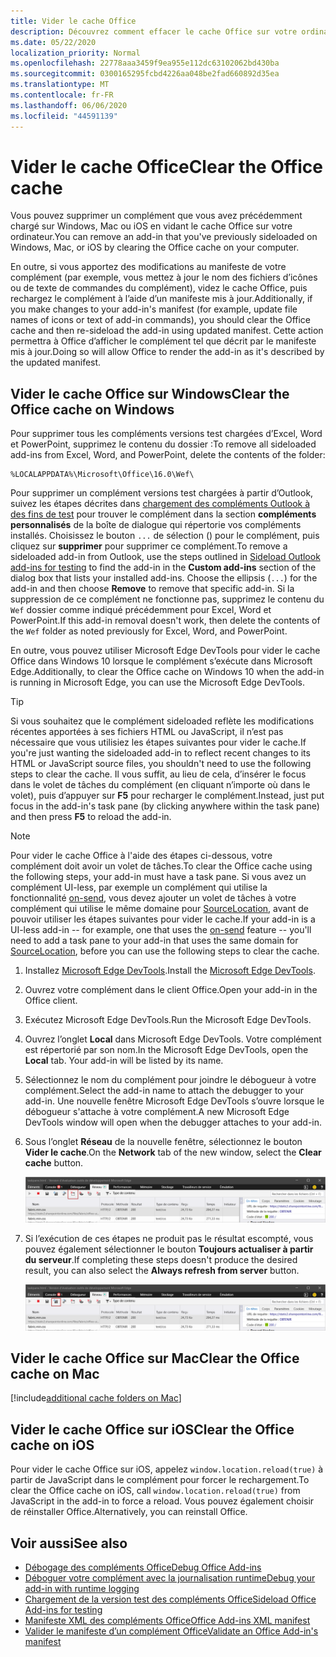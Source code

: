```yaml
---
title: Vider le cache Office
description: Découvrez comment effacer le cache Office sur votre ordinateur.
ms.date: 05/22/2020
localization_priority: Normal
ms.openlocfilehash: 22778aaa3459f9ea955e112dc63102062bd430ba
ms.sourcegitcommit: 0300165295fcbd4226aa048be2fad660892d35ea
ms.translationtype: MT
ms.contentlocale: fr-FR
ms.lasthandoff: 06/06/2020
ms.locfileid: "44591139"
---
```

# <a name="clear-the-office-cache"></a><span data-ttu-id="6c793-103">Vider le cache Office</span><span class="sxs-lookup"><span data-stu-id="6c793-103">Clear the Office cache</span></span>

<span data-ttu-id="6c793-104">Vous pouvez supprimer un complément que vous avez précédemment chargé sur Windows, Mac ou iOS en vidant le cache Office sur votre ordinateur.</span><span class="sxs-lookup"><span data-stu-id="6c793-104">You can remove an add-in that you've previously sideloaded on Windows, Mac, or iOS by clearing the Office cache on your computer.</span></span>

<span data-ttu-id="6c793-105">En outre, si vous apportez des modifications au manifeste de votre complément (par exemple, vous mettez à jour le nom des fichiers d’icônes ou de texte de commandes du complément), videz le cache Office, puis rechargez le complément à l’aide d’un manifeste mis à jour.</span><span class="sxs-lookup"><span data-stu-id="6c793-105">Additionally, if you make changes to your add-in's manifest (for example, update file names of icons or text of add-in commands), you should clear the Office cache and then re-sideload the add-in using updated manifest.</span></span> <span data-ttu-id="6c793-106">Cette action permettra à Office d’afficher le complément tel que décrit par le manifeste mis à jour.</span><span class="sxs-lookup"><span data-stu-id="6c793-106">Doing so will allow Office to render the add-in as it's described by the updated manifest.</span></span>

## <a name="clear-the-office-cache-on-windows"></a><span data-ttu-id="6c793-107">Vider le cache Office sur Windows</span><span class="sxs-lookup"><span data-stu-id="6c793-107">Clear the Office cache on Windows</span></span>

<span data-ttu-id="6c793-108">Pour supprimer tous les compléments versions test chargées d’Excel, Word et PowerPoint, supprimez le contenu du dossier :</span><span class="sxs-lookup"><span data-stu-id="6c793-108">To remove all sideloaded add-ins from Excel, Word, and PowerPoint, delete the contents of the folder:</span></span>

```text
%LOCALAPPDATA%\Microsoft\Office\16.0\Wef\
```

<span data-ttu-id="6c793-109">Pour supprimer un complément versions test chargées à partir d’Outlook, suivez les étapes décrites dans [chargement des compléments Outlook à des fins de test](../outlook/sideload-outlook-add-ins-for-testing.md) pour trouver le complément dans la section **compléments personnalisés** de la boîte de dialogue qui répertorie vos compléments installés. Choisissez le bouton `...` de sélection () pour le complément, puis cliquez sur **supprimer** pour supprimer ce complément.</span><span class="sxs-lookup"><span data-stu-id="6c793-109">To remove a sideloaded add-in from Outlook, use the steps outlined in [Sideload Outlook add-ins for testing](../outlook/sideload-outlook-add-ins-for-testing.md) to find the add-in in the **Custom add-ins** section of the dialog box that lists your installed add-ins. Choose the ellipsis (`...`) for the add-in and then choose **Remove** to remove that specific add-in.</span></span> <span data-ttu-id="6c793-110">Si la suppression de ce complément ne fonctionne pas, supprimez le contenu du `Wef` dossier comme indiqué précédemment pour Excel, Word et PowerPoint.</span><span class="sxs-lookup"><span data-stu-id="6c793-110">If this add-in removal doesn't work, then delete the contents of the `Wef` folder as noted previously for Excel, Word, and PowerPoint.</span></span>

<span data-ttu-id="6c793-111">En outre, vous pouvez utiliser Microsoft Edge DevTools pour vider le cache Office dans Windows 10 lorsque le complément s’exécute dans Microsoft Edge.</span><span class="sxs-lookup"><span data-stu-id="6c793-111">Additionally, to clear the Office cache on Windows 10 when the add-in is running in Microsoft Edge, you can use the Microsoft Edge DevTools.</span></span>

> [!TIP]
> <span data-ttu-id="6c793-112">Si vous souhaitez que le complément sideloaded reflète les modifications récentes apportées à ses fichiers HTML ou JavaScript, il n’est pas nécessaire que vous utilisiez les étapes suivantes pour vider le cache.</span><span class="sxs-lookup"><span data-stu-id="6c793-112">If you're just wanting the sideloaded add-in to reflect recent changes to its HTML or JavaScript source files, you shouldn't need to use the following steps to clear the cache.</span></span> <span data-ttu-id="6c793-113">Il vous suffit, au lieu de cela, d’insérer le focus dans le volet de tâches du complément (en cliquant n’importe où dans le volet), puis d’appuyer sur **F5** pour recharger le complément.</span><span class="sxs-lookup"><span data-stu-id="6c793-113">Instead, just put focus in the add-in's task pane (by clicking anywhere within the task pane) and then press **F5** to reload the add-in.</span></span>

> [!NOTE]
> <span data-ttu-id="6c793-114">Pour vider le cache Office à l'aide des étapes ci-dessous, votre complément doit avoir un volet de tâches.</span><span class="sxs-lookup"><span data-stu-id="6c793-114">To clear the Office cache using the following steps, your add-in must have a task pane.</span></span> <span data-ttu-id="6c793-115">Si vous avez un complément UI-less, par exemple un complément qui utilise la fonctionnalité [on-send](../outlook/outlook-on-send-addins.md), vous devez ajouter un volet de tâches à votre complément qui utilise le même domaine pour [SourceLocation](../reference/manifest/sourcelocation.md), avant de pouvoir utiliser les étapes suivantes pour vider le cache.</span><span class="sxs-lookup"><span data-stu-id="6c793-115">If your add-in is a UI-less add-in -- for example, one that uses the [on-send](../outlook/outlook-on-send-addins.md) feature -- you'll need to add a task pane to your add-in that uses the same domain for [SourceLocation](../reference/manifest/sourcelocation.md), before you can use the following steps to clear the cache.</span></span>

1. <span data-ttu-id="6c793-116">Installez [Microsoft Edge DevTools](https://www.microsoft.com/p/microsoft-edge-devtools-preview/9mzbfrmz0mnj).</span><span class="sxs-lookup"><span data-stu-id="6c793-116">Install the [Microsoft Edge DevTools](https://www.microsoft.com/p/microsoft-edge-devtools-preview/9mzbfrmz0mnj).</span></span>

2. <span data-ttu-id="6c793-117">Ouvrez votre complément dans le client Office.</span><span class="sxs-lookup"><span data-stu-id="6c793-117">Open your add-in in the Office client.</span></span>

3. <span data-ttu-id="6c793-118">Exécutez Microsoft Edge DevTools.</span><span class="sxs-lookup"><span data-stu-id="6c793-118">Run the Microsoft Edge DevTools.</span></span>

4. <span data-ttu-id="6c793-119">Ouvrez l’onglet **Local** dans Microsoft Edge DevTools. Votre complément est répertorié par son nom.</span><span class="sxs-lookup"><span data-stu-id="6c793-119">In the Microsoft Edge DevTools, open the **Local** tab. Your add-in will be listed by its name.</span></span>

5. <span data-ttu-id="6c793-120">Sélectionnez le nom du complément pour joindre le débogueur à votre complément.</span><span class="sxs-lookup"><span data-stu-id="6c793-120">Select the add-in name to attach the debugger to your add-in.</span></span> <span data-ttu-id="6c793-121">Une nouvelle fenêtre Microsoft Edge DevTools s’ouvre lorsque le débogueur s'attache à votre complément.</span><span class="sxs-lookup"><span data-stu-id="6c793-121">A new Microsoft Edge DevTools window will open when the debugger attaches to your add-in.</span></span>

6. <span data-ttu-id="6c793-122">Sous l’onglet **Réseau** de la nouvelle fenêtre, sélectionnez le bouton **Vider le cache**.</span><span class="sxs-lookup"><span data-stu-id="6c793-122">On the **Network** tab of the new window, select the **Clear cache** button.</span></span>

    ![Capture d’écran Microsoft Edge DevTools avec le bouton Vider le cache mis en évidence](../images/edge-devtools-clear-cache.png)

7. <span data-ttu-id="6c793-124">Si l’exécution de ces étapes ne produit pas le résultat escompté, vous pouvez également sélectionner le bouton **Toujours actualiser à partir du serveur**.</span><span class="sxs-lookup"><span data-stu-id="6c793-124">If completing these steps doesn't produce the desired result, you can also select the **Always refresh from server** button.</span></span>

    ![Capture d’écran Microsoft Edge DevTools avec le bouton Toujours actualiser à partir du serveur mis en évidence](../images/edge-devtools-refresh-from-server.png)

## <a name="clear-the-office-cache-on-mac"></a><span data-ttu-id="6c793-126">Vider le cache Office sur Mac</span><span class="sxs-lookup"><span data-stu-id="6c793-126">Clear the Office cache on Mac</span></span>

[!include[additional cache folders on Mac](../includes/mac-cache-folders.md)]

## <a name="clear-the-office-cache-on-ios"></a><span data-ttu-id="6c793-127">Vider le cache Office sur iOS</span><span class="sxs-lookup"><span data-stu-id="6c793-127">Clear the Office cache on iOS</span></span>

<span data-ttu-id="6c793-128">Pour vider le cache Office sur iOS, appelez `window.location.reload(true)` à partir de JavaScript dans le complément pour forcer le rechargement.</span><span class="sxs-lookup"><span data-stu-id="6c793-128">To clear the Office cache on iOS, call `window.location.reload(true)` from JavaScript in the add-in to force a reload.</span></span> <span data-ttu-id="6c793-129">Vous pouvez également choisir de réinstaller Office.</span><span class="sxs-lookup"><span data-stu-id="6c793-129">Alternatively, you can reinstall Office.</span></span>

## <a name="see-also"></a><span data-ttu-id="6c793-130">Voir aussi</span><span class="sxs-lookup"><span data-stu-id="6c793-130">See also</span></span>

- [<span data-ttu-id="6c793-131">Débogage des compléments Office</span><span class="sxs-lookup"><span data-stu-id="6c793-131">Debug Office Add-ins</span></span>](debug-add-ins-using-f12-developer-tools-on-windows-10.md)
- [<span data-ttu-id="6c793-132">Déboguer votre complément avec la journalisation runtime</span><span class="sxs-lookup"><span data-stu-id="6c793-132">Debug your add-in with runtime logging</span></span>](runtime-logging.md)
- [<span data-ttu-id="6c793-133">Chargement de la version test des compléments Office</span><span class="sxs-lookup"><span data-stu-id="6c793-133">Sideload Office Add-ins for testing</span></span>](sideload-office-add-ins-for-testing.md)
- [<span data-ttu-id="6c793-134">Manifeste XML des compléments Office</span><span class="sxs-lookup"><span data-stu-id="6c793-134">Office Add-ins XML manifest</span></span>](../develop/add-in-manifests.md)
- [<span data-ttu-id="6c793-135">Valider le manifeste d’un complément Office</span><span class="sxs-lookup"><span data-stu-id="6c793-135">Validate an Office Add-in's manifest</span></span>](troubleshoot-manifest.md)
